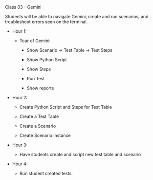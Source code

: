 Class 03 – Gemini

Students will be able to navigate Gemini, create and run scenarios, and
troubleshoot errors seen on the terminal.

-   Hour 1:

    -   Tour of Gemini:

        -   Show Scenario -\> Test Table -\> Test Steps

        -   Show Python Script

        -   Show Steps

        -   Run Test

        -   Show reports

-   Hour 2:

    -   Create Python Script and Steps for Test Table

    -   Create a Test Table

    -   Create a Scenario

    -   Create Scenario Instance

-   Hour 3:

    -   Have students create and script new test table and scenario

-   Hour 4:

    -   Run student created tests.
